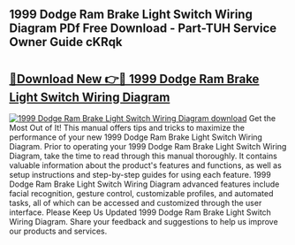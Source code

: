 ## 1999 Dodge Ram Brake Light Switch Wiring Diagram PDf Free Download - Part-TUH Service Owner Guide cKRqk

# <h2><a href="http://dflv35.blite.top/?on=1999+Dodge+Ram+Brake+Light+Switch+Wiring+Diagram">🔗Download New 👉🔴 1999 Dodge Ram Brake Light Switch Wiring Diagram</a></h2>

[![1999 Dodge Ram Brake Light Switch Wiring Diagram download](https://i.imgur.com/lujVjoI.png)](http://dflv35.blite.top/?on=1999+Dodge+Ram+Brake+Light+Switch+Wiring+Diagram)
Get the Most Out of It! This manual offers tips and tricks to maximize the performance of your new 1999 Dodge Ram Brake Light Switch Wiring Diagram. Prior to operating your 1999 Dodge Ram Brake Light Switch Wiring Diagram, take the time to read through this manual thoroughly. It contains valuable information about the product's features and functions, as well as setup instructions and step-by-step guides for using each feature. 1999 Dodge Ram Brake Light Switch Wiring Diagram advanced features include facial recognition, gesture control, customizable profiles, and automated tasks, all of which can be accessed and customized through the user interface. Please Keep Us Updated 1999 Dodge Ram Brake Light Switch Wiring Diagram. Share your feedback and suggestions to help us improve our products and services.
